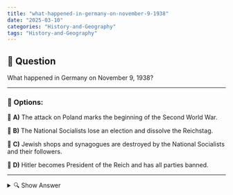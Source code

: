 ```yaml
---
title: "what-happened-in-germany-on-november-9-1938"
date: "2025-03-10"
categories: "History-and-Geography"
tags: "History-and-Geography"
---
```


## 📌 **Question**

What happened in Germany on November 9, 1938?



---

### 📝 **Options:**

🔘 **A)** The attack on Poland marks the beginning of the Second World War.

🔘 **B)** The National Socialists lose an election and dissolve the Reichstag.

🔘 **C)** Jewish shops and synagogues are destroyed by the National Socialists and their followers.

🔘 **D)** Hitler becomes President of the Reich and has all parties banned.

---

<details>
  <summary>🔍 Show Answer</summary>

  <p>
💡  <b>Correct Answer:</b>  c
  </p>
  <p>
    📖<b>Explanation:</b>
    
  </p>
</details>
